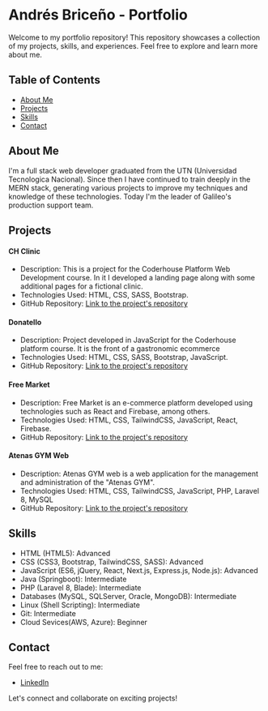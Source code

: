 # Andrés Briceño - Portfolio

Welcome to my portfolio repository! This repository showcases a collection of my projects, skills, and experiences. Feel free to explore and learn more about me.

## Table of Contents

- [About Me](#about-me)
- [Projects](#projects)
- [Skills](#skills)
- [Contact](#contact)

## About Me

I'm a full stack web developer graduated from the UTN (Universidad Tecnologica Nacional).
Since then I have continued to train deeply in the MERN stack, generating various projects
to improve my techniques and knowledge of these technologies.
Today I'm the leader of Galileo's production support team.

## Projects

#### CH Clinic

- Description: This is a project for the Coderhouse Platform Web Development course. In it I developed a landing page along with some additional pages for a fictional clinic.
- Technologies Used: HTML, CSS, SASS, Bootstrap.
- GitHub Repository: [Link to the project's repository](https://github.com/andresbrice/coderhouse-clinic)

#### Donatello

- Description: Project developed in JavaScript for the Coderhouse platform course. It is the front of a gastronomic ecommerce
- Technologies Used: HTML, CSS, SASS, Bootstrap, JavaScript.
- GitHub Repository: [Link to the project's repository](https://github.com/andresbrice/donatello)

#### Free Market

- Description: Free Market is an e-commerce platform developed using technologies such as React and Firebase, among others.
- Technologies Used: HTML, CSS, TailwindCSS, JavaScript, React, Firebase.
- GitHub Repository: [Link to the project's repository](https://github.com/andresbrice/coderhouse-clinic)

#### Atenas GYM Web

- Description: Atenas GYM web is a web application for the management and administration of the "Atenas GYM".
- Technologies Used: HTML, CSS, TailwindCSS, JavaScript, PHP, Laravel 8, MySQL
- GitHub Repository: [Link to the project's repository](https://github.com/andresbrice/atenas-gym)

## Skills

- HTML (HTML5): Advanced
- CSS (CSS3, Bootstrap, TailwindCSS, SASS): Advanced
- JavaScript (ES6, jQuery, React, Next.js, Express.js, Node.js): Advanced
- Java (Springboot): Intermediate
- PHP (Laravel 8, Blade): Intermediate
- Databases (MySQL, SQLServer, Oracle, MongoDB): Intermediate
- Linux (Shell Scripting): Intermediate
- Git: Intermediate
- Cloud Sevices(AWS, Azure): Beginner

## Contact

Feel free to reach out to me:

- [LinkedIn](https://www.linkedin.com/in/andres-briceno/)

Let's connect and collaborate on exciting projects!
